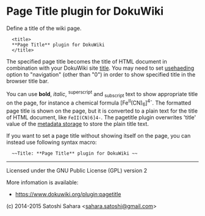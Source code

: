 Page Title plugin for DokuWiki
==============================

Define a title of the wiki page.

```
  <title>
  **Page Title** plugin for DokuWiki
  </title>
```

The specified page title becomes the title of HTML document in combination with your DokuWiki site [title](https://www.dokuwiki.org/config:title).
You may need to set [usehaeding](https://www.dokuwiki.org/config:useheading) option 
to "navigation" (other than "0") in order to show specified title in the browser title bar.

You can use **bold**, *italic*, <sup>superscript</sup> and <sub>subscript</sub> text to show appropriate title on the page, for instance a chemical formula [Fe<sup>II</sup>(CN)<sub>6</sub>]<sup>4-</sup>. The formatted page title is shown on the page, but it is converted to a plain text for the title of HTML document, like `FeII(CN)6]4-`. The pagetitle plugin overwrites 'title' value of the [metadata storage](https://www.dokuwiki.org/devel:metadata) to store the plain title text.

If you want to set a page title without showing itself on the page, you can instead use following syntax macro:

```
  ~~Title: **Page Title** plugin for DokuWiki ~~
```

----
Licensed under the GNU Public License (GPL) version 2

More infomation is available:
  * https://www.dokuwiki.org/plugin:pagetitle

(c) 2014-2015 Satoshi Sahara \<sahara.satoshi@gmail.com>
